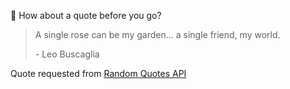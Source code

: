 📣 How about a quote before you go?

> A single rose can be my garden... a single friend, my world.
>
> <p>- Leo Buscaglia</p>

Quote requested from [Random Quotes API](https://github.com/lukePeavey/quotable)
